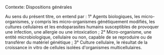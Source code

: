 Contexte: Dispositions générales

Au sens du présent titre, on entend par : 1° Agents biologiques, les micro-organismes, y compris les micro-organismes génétiquement modifiés, les cultures cellulaires et les endoparasites humains susceptibles de provoquer une infection, une allergie ou une intoxication ; 2° Micro-organisme, une entité microbiologique, cellulaire ou non, capable de se reproduire ou de transférer du matériel génétique ; 3° Culture cellulaire, le résultat de la croissance in vitro de cellules isolées d'organismes multicellulaires.